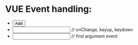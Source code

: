 # VUE Event handling:
<ul>
    <li>
        <button v-on:click="add()">Add</button>
    </li>
    <li>
        <input type="text" v-on:input="setName" /> // onChange, keyup, keydown
    </li>
    <li>
        <input type="text" v-on:input="setName($event, 'Ali')" /> // first argument event
    </li>
</ul>

